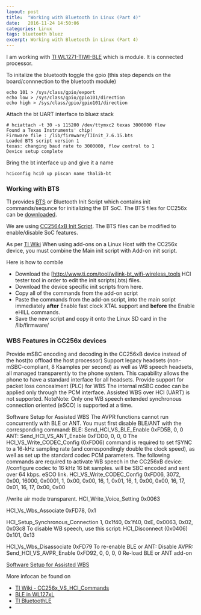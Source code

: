 ```yaml
---
layout: post
title:  "Working with Bluetooth in Linux (Part 4)"
date:   2016-11-24 14:50:06
categories: Linux
tags: bluetooth bluez
excerpt: Working with Bluetooth in Linux (Part 4)
---
```


I am working with [TI WL1271-TIWI-BLE](http://www.ti.com/product/wl1271-tiwi-ble) which is module. It is connected processor.

To initalize the bluetooth toggle the gpio (this step depends on the board/connnection to the bluetooth module)

```
echo 101 > /sys/class/gpio/export
echo low > /sys/class/gpio/gpio101/direction
echo high > /sys/class/gpio/gpio101/direction
```

Attach the bt UART interface to bluez stack

```
# hciattach -t 30 -s 115200 /dev/ttymxc2 texas 3000000 flow
Found a Texas Instruments' chip!
Firmware file : /lib/firmware/TIInit_7.6.15.bts
Loaded BTS script version 1
texas: changing baud rate to 3000000, flow control to 1
Device setup complete
```

Bring the bt interface up and give it a name

```
hciconfig hci0 up piscan name thalib-bt
```

### Working with BTS

TI provides [BTS](http://processors.wiki.ti.com/index.php/Bluetooth_BTS_files_overview) or Bluetooth Init Script which contains init commands/sequnce for initializing the BT SoC. The BTS files for CC256x can be [downloaded](http://processors.wiki.ti.com/index.php/CC256x_Downloads).

We are using [CC2564xB Init Script](http://www.ti.com/tool/cc256xb-bt-sp). The BTS files can be modified to enable/disable SoC features.

As per [TI Wiki](http://processors.wiki.ti.com/index.php/CC256x_Bluetooth_Hardware_Evaluation_Tool#A_Quick_Tour_of_the_CC256x_Bluetooth_Hardware_Evaluation_Tool) When using add-ons on a Linux Host with the CC256x device, you must combine the Main init script with Add-on init script.

Here is how to combile

* Download the [http://www.ti.com/tool/wilink-bt_wifi-wireless_tools HCI tester tool in order to edit the init scripts(.bts) files.
* Download the device specific init scripts from here.
* Copy all of the commands from the add-on script
* Paste the commands from the add-on script, into the main script immediately **after** Enable fast clock XTAL support and **before** the Enable eHILL commands.
* Save the new script and copy it onto the Linux SD card in the /lib/firmware/

### WBS Features in CC256x devices

Provide mSBC encoding and decoding in the CC256xB device instead of the host(to offload the host processor)
Support legacy headsets (non-mSBC-compliant, 8 Ksamples per second) as well as WB speech headsets, all managed transparently to the phone system. This capability allows the phone to have a standard interface for all headsets.
Provide support for packet loss concealment (PLC) for WBS
The internal mSBC codec can be applied only through the PCM interface. Assisted WBS over HCI (UART) is not supported.
NoteNote: Only one WB speech extended synchronous connection oriented (eSCO) is supported at a time.

Software Setup for Assisted WBS
The AVPR functions cannot run concurrently with BLE or ANT. You must first disable BLE/ANT with the corresponding command:
BLE: Send_HCI_VS_BLE_Enable 0xFD5B, 0, 0
ANT: Send_HCI_VS_ANT_Enable 0xFDD0, 0, 0, 0
The HCI_VS_Write_CODEC_Config (0xFD06) command is required to set fSYNC to a 16-kHz sampling rate (and correspondingly double the clock speed), as well as set up the standard codec PCM parameters.
The following commands are required to activate WB speech in the CC256xB device:
//configure codec to 16 kHz 16 bit samples. will be SBC encoded and sent over 64 kbps. eSCO link.
HCI_VS_Write_CODEC_Config 0xFD06, 3072, 0x00, 16000, 0x0001, 1, 0x00, 0x00, 16, 1, 0x01, 16, 1,
0x00, 0x00, 16, 17, 0x01, 16, 17, 0x00, 0x00

//write air mode transparent.
HCI_Write_Voice_Setting 0x0063

HCI_Vs_Wbs_Associate 0xFD78, 0x1

HCI_Setup_Synchronous_Connection 1, 0x1f40, 0x1f40, 0xE, 0x0063, 0x02, 0x03c8
To disable WB speech, use this script:
HCI_Disconnect (0x0406) 0x101, 0x13

HCI_Vs_Wbs_Disassociate 0xFD79
To re-enable BLE or ANT:
Disable AVPR: Send_HCI_VS_AVPR_Enable 0xFD92, 0, 0, 0, 0
Re-load BLE or ANT add-on


[Software Setup for Assisted WBS](http://processors.wiki.ti.com/index.php/CC256x_Advanced_Voice_and_Audio_Features#WB_Speech)

More infocan be found on

* [TI Wiki - CC256x_VS_HCI_Commands](http://processors.wiki.ti.com/index.php/CC256x_VS_HCI_Commands)
* [BLE in WL127xL](http://processors.wiki.ti.com/index.php/BTS_with_BLE_enabled_for_WL127xL)
* [TI BluetoothLE](http://processors.wiki.ti.com/index.php/Category:BluetoothLE?DCMP=blestack&HQS=ble-wiki)
*
